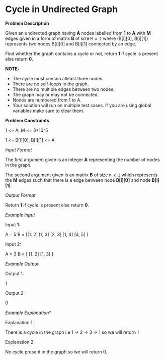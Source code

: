 # Cycle in Undirected Graph
**Problem Description**  

Given an undirected graph having **A** nodes labelled from **1** to **A** with **M** edges given in a form of matrix **B** of size `M x 2` where (B[i][0], B[i][1]) represents two nodes B[i][0] and B[i][1] connected by an edge.

Find whether the graph contains a cycle or not, return **1** if cycle is present else return **0**.

**NOTE:**

-   The cycle must contain atleast three nodes.
-   There are no self-loops in the graph.
-   There are no multiple edges between two nodes.
-   The graph may or may not be connected.
-   Nodes are numbered from 1 to A.
-   Your solution will run on multiple test cases. If you are using global variables make sure to clear them.

  
  
**Problem Constraints**  

1 <= A, M <= 3*10^5

1 <= B[i][0], B[i][1] <= A

_Input Format_

The first argument given is an integer **A** representing the number of nodes in the graph.

The second argument given is an matrix **B** of size `M x 2` which represents the **M** edges such that there is a edge between node **B[i][0]** and node **B[i][1]**.

  
  
_Output Format_

Return **1** if cycle is present else return **0**.

  
  
_Example Input_

Input 1:

 A = 5
 B = [[1. 2]
	        [1, 3]
	        [2, 3]
	        [1, 4]
	        [4, 5]
     ]

Input 2:

 A = 3
 B = [  [1. 2]
        [1, 3]
     ]

  
  
_Example Output_

Output 1:

 1

Output 2:

 0

  
  
_Example Explanation_*  

Explanation 1:

 There is a cycle in the graph i.e 1 -> 2 -> 3 -> 1 so we will return 1

Explanation 2:

 No cycle present in the graph so we will return 0.
